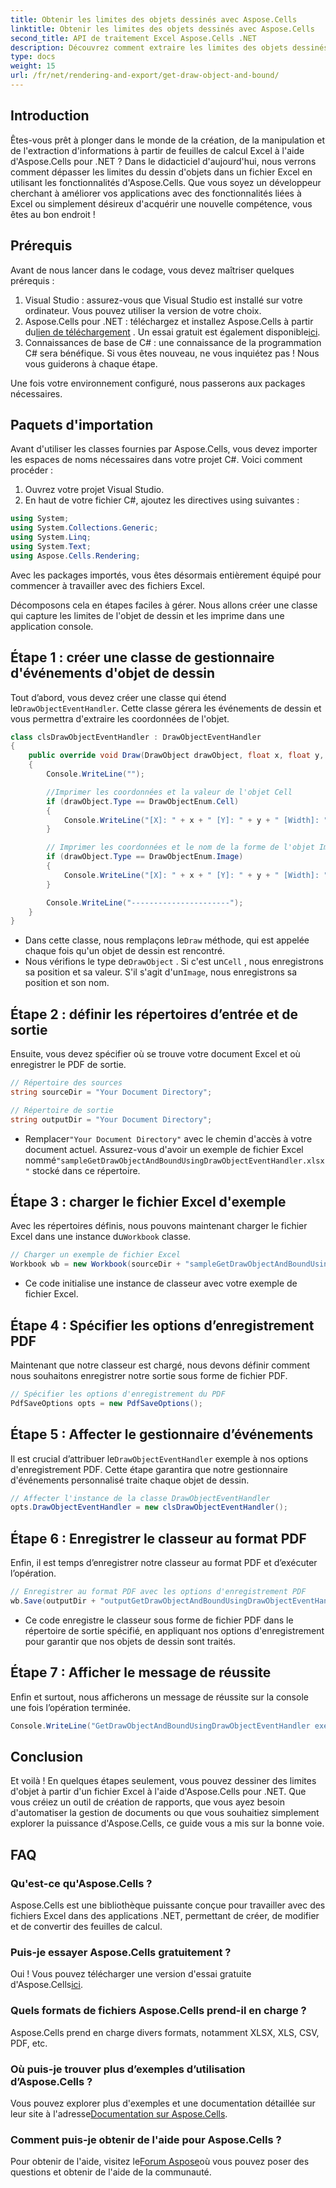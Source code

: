 ```yaml
---
title: Obtenir les limites des objets dessinés avec Aspose.Cells
linktitle: Obtenir les limites des objets dessinés avec Aspose.Cells
second_title: API de traitement Excel Aspose.Cells .NET
description: Découvrez comment extraire les limites des objets dessinés dans Excel à l'aide d'Aspose.Cells pour .NET avec notre guide complet étape par étape.
type: docs
weight: 15
url: /fr/net/rendering-and-export/get-draw-object-and-bound/
---
```


## Introduction

Êtes-vous prêt à plonger dans le monde de la création, de la manipulation et de l'extraction d'informations à partir de feuilles de calcul Excel à l'aide d'Aspose.Cells pour .NET ? Dans le didacticiel d'aujourd'hui, nous verrons comment dépasser les limites du dessin d'objets dans un fichier Excel en utilisant les fonctionnalités d'Aspose.Cells. Que vous soyez un développeur cherchant à améliorer vos applications avec des fonctionnalités liées à Excel ou simplement désireux d'acquérir une nouvelle compétence, vous êtes au bon endroit ! 

## Prérequis

Avant de nous lancer dans le codage, vous devez maîtriser quelques prérequis :

1. Visual Studio : assurez-vous que Visual Studio est installé sur votre ordinateur. Vous pouvez utiliser la version de votre choix.
2.  Aspose.Cells pour .NET : téléchargez et installez Aspose.Cells à partir du[lien de téléchargement](https://releases.aspose.com/cells/net/) . Un essai gratuit est également disponible[ici](https://releases.aspose.com/).
3. Connaissances de base de C# : une connaissance de la programmation C# sera bénéfique. Si vous êtes nouveau, ne vous inquiétez pas ! Nous vous guiderons à chaque étape.

Une fois votre environnement configuré, nous passerons aux packages nécessaires.

## Paquets d'importation

Avant d'utiliser les classes fournies par Aspose.Cells, vous devez importer les espaces de noms nécessaires dans votre projet C#. Voici comment procéder :

1. Ouvrez votre projet Visual Studio.
2. En haut de votre fichier C#, ajoutez les directives using suivantes :

```csharp
using System;
using System.Collections.Generic;
using System.Linq;
using System.Text;
using Aspose.Cells.Rendering;
```

Avec les packages importés, vous êtes désormais entièrement équipé pour commencer à travailler avec des fichiers Excel.

Décomposons cela en étapes faciles à gérer. Nous allons créer une classe qui capture les limites de l'objet de dessin et les imprime dans une application console.

## Étape 1 : créer une classe de gestionnaire d'événements d'objet de dessin

 Tout d’abord, vous devez créer une classe qui étend le`DrawObjectEventHandler`. Cette classe gérera les événements de dessin et vous permettra d'extraire les coordonnées de l'objet.

```csharp
class clsDrawObjectEventHandler : DrawObjectEventHandler
{
    public override void Draw(DrawObject drawObject, float x, float y, float width, float height)
    {
        Console.WriteLine("");

        //Imprimer les coordonnées et la valeur de l'objet Cell
        if (drawObject.Type == DrawObjectEnum.Cell)
        {
            Console.WriteLine("[X]: " + x + " [Y]: " + y + " [Width]: " + width + " [Height]: " + height + " [Cell Value]: " + drawObject.Cell.StringValue);
        }

        // Imprimer les coordonnées et le nom de la forme de l'objet Image
        if (drawObject.Type == DrawObjectEnum.Image)
        {
            Console.WriteLine("[X]: " + x + " [Y]: " + y + " [Width]: " + width + " [Height]: " + height + " [Shape Name]: " + drawObject.Shape.Name);
        }

        Console.WriteLine("----------------------");
    }
}
```

-  Dans cette classe, nous remplaçons le`Draw` méthode, qui est appelée chaque fois qu'un objet de dessin est rencontré. 
-  Nous vérifions le type de`DrawObject` . Si c'est un`Cell` , nous enregistrons sa position et sa valeur. S'il s'agit d'un`Image`, nous enregistrons sa position et son nom.

## Étape 2 : définir les répertoires d’entrée et de sortie

Ensuite, vous devez spécifier où se trouve votre document Excel et où enregistrer le PDF de sortie.

```csharp
// Répertoire des sources
string sourceDir = "Your Document Directory";

// Répertoire de sortie
string outputDir = "Your Document Directory";
```

-  Remplacer`"Your Document Directory"` avec le chemin d'accès à votre document actuel. Assurez-vous d'avoir un exemple de fichier Excel nommé`"sampleGetDrawObjectAndBoundUsingDrawObjectEventHandler.xlsx"` stocké dans ce répertoire.

## Étape 3 : charger le fichier Excel d'exemple

 Avec les répertoires définis, nous pouvons maintenant charger le fichier Excel dans une instance du`Workbook` classe.

```csharp
// Charger un exemple de fichier Excel
Workbook wb = new Workbook(sourceDir + "sampleGetDrawObjectAndBoundUsingDrawObjectEventHandler.xlsx");
```

- Ce code initialise une instance de classeur avec votre exemple de fichier Excel. 

## Étape 4 : Spécifier les options d’enregistrement PDF

Maintenant que notre classeur est chargé, nous devons définir comment nous souhaitons enregistrer notre sortie sous forme de fichier PDF.

```csharp
// Spécifier les options d'enregistrement du PDF
PdfSaveOptions opts = new PdfSaveOptions();
```

## Étape 5 : Affecter le gestionnaire d’événements

 Il est crucial d’attribuer le`DrawObjectEventHandler` exemple à nos options d'enregistrement PDF. Cette étape garantira que notre gestionnaire d'événements personnalisé traite chaque objet de dessin.

```csharp
// Affecter l'instance de la classe DrawObjectEventHandler
opts.DrawObjectEventHandler = new clsDrawObjectEventHandler();
```

## Étape 6 : Enregistrer le classeur au format PDF

Enfin, il est temps d’enregistrer notre classeur au format PDF et d’exécuter l’opération.

```csharp
// Enregistrer au format PDF avec les options d'enregistrement PDF
wb.Save(outputDir + "outputGetDrawObjectAndBoundUsingDrawObjectEventHandler.pdf", opts);
```

- Ce code enregistre le classeur sous forme de fichier PDF dans le répertoire de sortie spécifié, en appliquant nos options d'enregistrement pour garantir que nos objets de dessin sont traités.

## Étape 7 : Afficher le message de réussite

Enfin et surtout, nous afficherons un message de réussite sur la console une fois l’opération terminée.

```csharp
Console.WriteLine("GetDrawObjectAndBoundUsingDrawObjectEventHandler executed successfully.");
```

## Conclusion

Et voilà ! En quelques étapes seulement, vous pouvez dessiner des limites d'objet à partir d'un fichier Excel à l'aide d'Aspose.Cells pour .NET. Que vous créiez un outil de création de rapports, que vous ayez besoin d'automatiser la gestion de documents ou que vous souhaitiez simplement explorer la puissance d'Aspose.Cells, ce guide vous a mis sur la bonne voie.

## FAQ

### Qu'est-ce qu'Aspose.Cells ?
Aspose.Cells est une bibliothèque puissante conçue pour travailler avec des fichiers Excel dans des applications .NET, permettant de créer, de modifier et de convertir des feuilles de calcul.

### Puis-je essayer Aspose.Cells gratuitement ?
 Oui ! Vous pouvez télécharger une version d'essai gratuite d'Aspose.Cells[ici](https://releases.aspose.com/).

### Quels formats de fichiers Aspose.Cells prend-il en charge ?
Aspose.Cells prend en charge divers formats, notamment XLSX, XLS, CSV, PDF, etc.

### Où puis-je trouver plus d’exemples d’utilisation d’Aspose.Cells ?
 Vous pouvez explorer plus d'exemples et une documentation détaillée sur leur site à l'adresse[Documentation sur Aspose.Cells](https://reference.aspose.com/cells/net/).

### Comment puis-je obtenir de l'aide pour Aspose.Cells ?
 Pour obtenir de l'aide, visitez le[Forum Aspose](https://forum.aspose.com/c/cells/9)où vous pouvez poser des questions et obtenir de l'aide de la communauté.